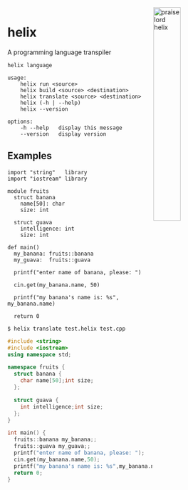 <img align="right" width="35%" height="35%" alt="praise lord helix" src="http://assets.pokemon.com/assets/cms2/img/pokedex/full/139.png">

# helix
A programming language transpiler

```
helix language

usage:
    helix run <source>
    helix build <source> <destination>
    helix translate <source> <destination>
    helix (-h | --help)
    helix --version

options:
    -h --help   display this message
    --version   display version
```

## Examples

```helix
import "string"   library
import "iostream" library

module fruits
  struct banana
    name[50]: char
    size: int

  struct guava
    intelligence: int
    size: int

def main()
  my_banana: fruits::banana
  my_guava:  fruits::guava

  printf("enter name of banana, please: ")

  cin.get(my_banana.name, 50)

  printf("my banana's name is: %s", my_banana.name)

  return 0
```

```
$ helix translate test.helix test.cpp
```

```cpp
#include <string>
#include <iostream>
using namespace std;

namespace fruits {
  struct banana {
    char name[50];int size;
  };

  struct guava {
    int intelligence;int size;
  };
}

int main() {
  fruits::banana my_banana;;
  fruits::guava my_guava;;
  printf("enter name of banana, please: ");
  cin.get(my_banana.name,50);
  printf("my banana's name is: %s",my_banana.name);
  return 0;
}
```
